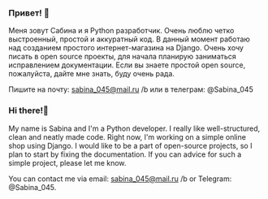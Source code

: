 ### Привет! 👋

Меня зовут Сабина и я Python разработчик.
Очень люблю четко выстроенный, простой и аккуратный код.
В данный момент работаю над созданием простого интернет-магазина на Django.
Очень хочу писать в open source проекты, для начала планирую заниматься исправлением документации. Если вы знаете простой open source, пожалуйста, дайте мне знать, буду очень рада.

Пишите на почту: sabina_045@mail.ru
/b
или в телеграм: @Sabina_045

### Hi there!👋

My name is Sabina and I'm a Python developer. I really like well-structured, clean and neatly made code. Right now, I'm working on a simple online shop using Django. I would like to be a part of open-source projects, so I plan to start by fixing the documentation. If you can advice for such a simple project, please let me know.

You can contact me via email: sabina_045@mail.ru
/b
or Telegram: @Sabina_045.
